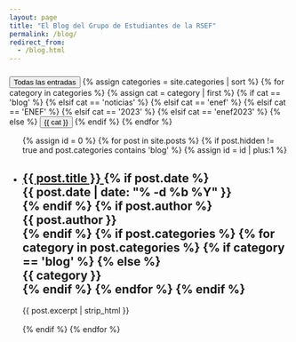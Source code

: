 ```yaml
---
layout: page
title: "El Blog del Grupo de Estudiantes de la RSEF"
permalink: /blog/
redirect_from:
  - /blog.html
---
```

<!-- FANCIER BLOG PRESENTATION IN DEVELOPMENT (WE NEED TO ATTRACT ATTENTION)
<!DOCTYPE html>
<html>
<head>
<meta name="viewport" content="width=device-width, initial-scale=1">
<style>
* {
  box-sizing: border-box;
}

/* Add a gray background color with some padding */
body {
  font-family: Arial;
  padding: 20px;
  background: #f1f1f1;
}

/* Header/Blog Title */
.header {
  padding: 30px;
  font-size: 40px;
  text-align: center;
  background: white;
}

/* Create two unequal columns that floats next to each other */
/* Left column */
.leftcolumn {   
  float: left;
  width: 75%;
}

/* Right column */
.rightcolumn {
  float: left;
  width: 25%;
  padding-left: 20px;
}

/* Fake image */
.fakeimg {
  background-color: #aaa;
  width: 100%;
  padding: 20px;
}

/* Add a card effect for articles */
.card {
   background-color: white;
   padding: 20px;
   margin-top: 20px;
}

/* Clear floats after the columns */
.row:after {
  content: "";
  display: table;
  clear: both;
}

/* Footer */
.footer {
  padding: 20px;
  text-align: center;
  background: #ddd;
  margin-top: 20px;
}

/* Responsive layout - when the screen is less than 800px wide, make the two columns stack on top of each other instead of next to each other */
@media screen and (max-width: 800px) {
  .leftcolumn, .rightcolumn {   
    width: 100%;
    padding: 0;
  }
}
</style>
</head>
<body>

<div class="row">
  <div class="leftcolumn">
    <div class="card">
      <h2>¿QUIERES PUBLICAR CON NOSOTROS?</h2>
      <h5>Title description, Dec 7, 2017</h5>
      <div class="fakeimg" style="height:200px;">Image</div>
      <p>Some text..</p>
      <p>¿Te apetecería publicar algún artículo en nuestra web? ¿Eres un ávido divulgador científico que busca lectores? No dudes en contactarnos. ¡Esperamos tu mensaje!</p>
    </div>
  </div>
  <div class="rightcolumn">
    <div class="card">
      <h2>El autor</h2>
      <div class="fakeimg" style="height:100px;">Image</div>
      <p>Some text about me in culpa qui officia deserunt mollit anim..</p>
    </div>
    <div class="card">
      <h3>Popular Post</h3>
      <div class="fakeimg">Image</div><br>
      <div class="fakeimg">Image</div><br>
      <div class="fakeimg">Image</div>
    </div>
    <div class="card">
      <h3>Follow Me</h3>
      <p>Some text..</p>
    </div>
  </div>
</div>

</body>
</html>
-->


<div class="row center" style="padding-top: 10px">
<button class="chip_button" id="All" onclick="filterUsingCategory('All')">
  Todas las entradas
</button>
{% assign categories = site.categories | sort %}
{% for category in categories %}
  {% assign cat = category | first %}
  {% if cat == 'blog' %}
  {% elsif cat == 'noticias' %}
  {% elsif cat == 'enef' %}
  {% elsif cat == 'ENEF' %}
  {% elsif cat == '2023' %}
  {% elsif cat == 'enef2023' %}
  {% else %}
  <button class="chip_button" id="{{ cat | slugify }}" onclick="filterUsingCategory(this.id)">
    {{ cat }}
  </button>
  {% endif %}
{% endfor %}
</div>

<ul class="post-list">
  {% assign id = 0 %}
  {% for post in site.posts %}
    {% if post.hidden != true and post.categories contains 'blog' %}
      {% assign id = id | plus:1 %}
      <div  id="{{id}}">
      <li>
        <h2>
          <a class="post-link" href="{{ post.url | prepend: site.baseurl }}">
            {{ post.title }}
          </a>
          {% if post.date %}
            <div class="chip">
              <span class="post-meta">
                {{ post.date | date: "% -d %b %Y" }}
              </span>
            </div>
          {% endif %}
          {% if post.author %}
            <div class="chip">
              <span class="post-meta">
                {{ post.author }}
              </span>
            </div>
          {% endif %}
          {% if post.categories %}
            {% for category in post.categories %}
              {% if category == 'blog' %}
                {% else %}
                  <div class="chip">
                    <span class="post-meta">
                      {{ category }}
                    </span>
                  </div>
              {% endif %}
            {% endfor %}
          {% endif %}
        </h2>
        <div class="entry-content">
          {{ post.excerpt | strip_html }}
        </div>
        <br>
        </li>
        <div class="divider">
        </div>
      </div>
    {% endif %}
  {% endfor %}
</ul>

<script type="text/javascript">
  function slugify(str) {
    return str.toLowerCase().normalize('NFD').replace(/\p{Diacritic}/gu, '').replace(/[^a-z0-9]+/g, '-').replace(/(^-|-$)/g, '');
  }
  function filterUsingCategory(selectedCategory) {
    var id = 0;
    {% for post in site.posts %}
      {% if post.categories contains 'blog' and post.hidden != true %}
        var cats = {{ post.categories | jsonify }};
        var catSlugs = cats.map(function(cat) { return slugify(cat); });
        var postDiv = document.getElementById(++id);
        postDiv.style.display =
          (selectedCategory == 'All' || catSlugs.includes(selectedCategory))
            ? 'unset'
            : 'none';
      {% endif %}
    {% endfor %}
  }
</script>
